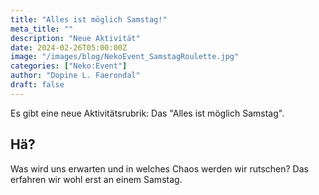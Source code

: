 ```yaml
---
title: "Alles ist möglich Samstag!"
meta_title: ""
description: "Neue Aktivität"
date: 2024-02-26T05:00:00Z
image: "/images/blog/NekoEvent_SamstagRoulette.jpg"
categories: ["Neko:Event"]
author: "Dopine L. Faerondal"
draft: false
---
```


Es gibt eine neue Aktivitätsrubrik: Das "Alles ist möglich Samstag".

## Hä?

Was wird uns erwarten und in welches Chaos werden wir rutschen? Das erfahren wir wohl erst an einem Samstag.

